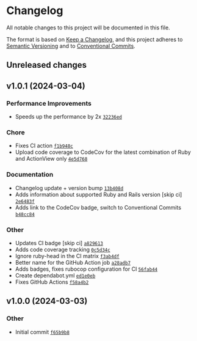 # Changelog

All notable changes to this project will be documented in this file.

The format is based on [Keep a Changelog](https://keepachangelog.com/en/1.1.0/), and this project adheres to [Semantic Versioning](https://semver.org/spec/v2.0.0.html) and to [Conventional Commits](https://www.conventionalcommits.org/en/v1.0.0/).

## Unreleased changes

## v1.0.1 (2024-03-04)

### Performance Improvements
- Speeds up the performance by 2x [`32236ed`](https://github.com/svyatov/clsx-rails/commit/32236ed)

### Chore
- Fixes CI action [`f1b948c`](https://github.com/svyatov/clsx-rails/commit/f1b948c)
- Upload code coverage to CodeCov for the latest combination of Ruby and ActionView only [`4e5d768`](https://github.com/svyatov/clsx-rails/commit/4e5d768)

### Documentation
- Changelog update + version bump [`13b408d`](https://github.com/svyatov/clsx-rails/commit/13b408d)
- Adds information about supported Ruby and Rails version [skip ci] [`2e6483f`](https://github.com/svyatov/clsx-rails/commit/2e6483f)
- Adds link to the CodeCov badge, switch to Conventional Commits [`b48cc84`](https://github.com/svyatov/clsx-rails/commit/b48cc84)

### Other
- Updates CI badge [skip ci] [`a829613`](https://github.com/svyatov/clsx-rails/commit/a829613)
- Adds code coverage tracking [`0c5d34c`](https://github.com/svyatov/clsx-rails/commit/0c5d34c)
- Ignore ruby-head in the CI matrix [`f3ab4df`](https://github.com/svyatov/clsx-rails/commit/f3ab4df)
- Better name for the GitHub Action job [`a28adb7`](https://github.com/svyatov/clsx-rails/commit/a28adb7)
- Adds badges, fixes rubocop configuration for CI [`56fab44`](https://github.com/svyatov/clsx-rails/commit/56fab44)
- Create dependabot.yml [`ed1e0eb`](https://github.com/svyatov/clsx-rails/commit/ed1e0eb)
- Fixes GitHub Actions [`f58a4b2`](https://github.com/svyatov/clsx-rails/commit/f58a4b2)

## v1.0.0 (2024-03-03)

### Other
- Initial commit [`f65b9b8`](https://github.com/svyatov/clsx-rails/commit/f65b9b8)


